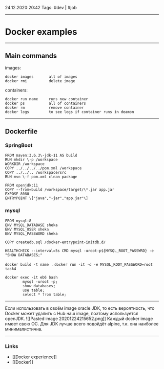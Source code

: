 24.12.2020  20:42
Tags: #dev | #job 
____

# Docker examples
---

## Main commands

images:
```
docker images 		all of images
docker rmi 			delete image
```

containers:
```
docker run name 	runs new container
docker ps			all of containers
docker rm			remove container 
docker logs			to see logs if container runs in deamon
```
---
## Dockerfile

### SpringBoot

```
FROM maven:3.6.3\-jdk-11 AS build  
RUN mkdir \-p /workspace  
WORKDIR /workspace  
COPY ../../../../pom.xml /workspace  
COPY ../../.. /workspace/src  
RUN mvn \-f pom.xml clean package  
  
FROM openjdk:11  
COPY --from=build /workspace/target/\*.jar app.jar  
EXPOSE 8080  
ENTRYPOINT \["java","-jar","app.jar"\]
```

### mysql
```
FROM mysql:8  
ENV MYSQL_DATABASE sheka  
ENV MYSQL_USER sheka  
ENV MYSQL_PASSWORD sheka  
  
COPY createdb.sql /docker-entrypoint-initdb.d/  
  
HEALTHCHECK --interval=5s CMD mysql -uroot-p${MYSQL_ROOT_PASSWRD} -e "SHOW DATABASES;"
```

``docker build -t name .``
``docker run -it -d -e MYSQL_ROOT_PASSWORD=root task4``
```
docker exec -it eb6 bash
		mysql -uroot -p;
		show databases;
		use table;
		select * from table;
```

---

Если использовать в своём image oracle JDK, то есть вероятность, что Docker может удалить с Hub наш image, поэтому используется openJDK.
![[Pasted image 20201224215652.png]]
Каждый docker image имеет свою ОС. Для JDK лучше всего подойдёт alpine, т.к. она наиболее минималистична.
____ 
### Links
- [[Docker experience]]
-  [[Docker]]